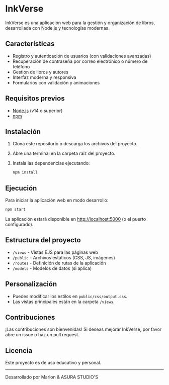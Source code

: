 # InkVerse

InkVerse es una aplicación web para la gestión y organización de libros, desarrollada con Node.js y tecnologías modernas.

## Características

- Registro y autenticación de usuarios (con validaciones avanzadas)
- Recuperación de contraseña por correo electrónico o número de teléfono
- Gestión de libros y autores
- Interfaz moderna y responsiva
- Formularios con validación y animaciones

## Requisitos previos

- [Node.js](https://nodejs.org/) (v14 o superior)
- [npm](https://www.npmjs.com/)

## Instalación

1. Clona este repositorio o descarga los archivos del proyecto.
2. Abre una terminal en la carpeta raíz del proyecto.
3. Instala las dependencias ejecutando:

    ```bash
    npm install
    ```

## Ejecución

Para iniciar la aplicación web en modo desarrollo:

```bash
npm start
```

La aplicación estará disponible en [http://localhost:5000](http://localhost:5000) (o el puerto configurado).

## Estructura del proyecto

- `/views` - Vistas EJS para las páginas web
- `/public` - Archivos estáticos (CSS, JS, imágenes)
- `/routes` - Definición de rutas de la aplicación
- `/models` - Modelos de datos (si aplica)

## Personalización

- Puedes modificar los estilos en `public/css/output.css`.
- Las vistas principales están en la carpeta `/views`.

## Contribuciones

¡Las contribuciones son bienvenidas! Si deseas mejorar InkVerse, por favor abre un issue o haz un pull request.

## Licencia

Este proyecto es de uso educativo y personal.

---
Desarrollado por Marlon & ASURA STUDIO'S